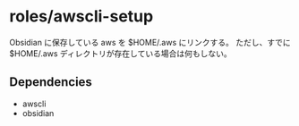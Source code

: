 # roles/awscli-setup
Obsidian に保存している aws を $HOME/.aws にリンクする。
ただし、すでに $HOME/.aws ディレクトリが存在している場合は何もしない。



## Dependencies
- awscli
- obsidian


